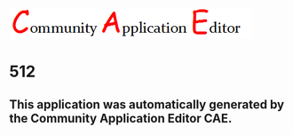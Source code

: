 ![CAE](https://github.com/CAE-Community-Application-Editor/CAE-Deployment-Temp/blob/master/img/logo.png)  

512
===================


This application was automatically generated by the Community Application Editor CAE.  
---------------
